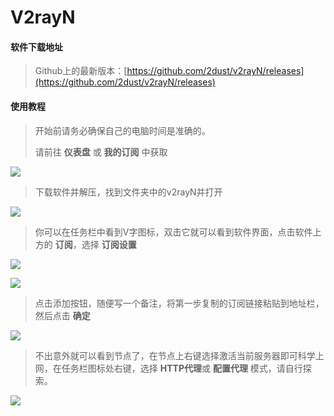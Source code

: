# V2rayN

#### 软件下载地址

> Github上的最新版本：[https://github.com/2dust/v2rayN/releases](https://github.com/2dust/v2rayN/releases)

#### 使用教程

> 开始前请务必确保自己的电脑时间是准确的。
>
> 请前往 **仪表盘** 或 **我的订阅** 中获取

![](https://1mgy.com/rj/dy.jpg)

> 下载软件并解压，找到文件夹中的v2rayN并打开

![](https://1mgy.com/rj/win/v2/1.png)

> 你可以在任务栏中看到V字图标，双击它就可以看到软件界面，点击软件上方的 **订阅**，选择 **订阅设置**

![](https://1mgy.com/rj/win/v2/2.png)

![](https://1mgy.com/rj/win/v2/3.png)

> 点击添加按钮，随便写一个备注，将第一步复制的订阅链接粘贴到地址栏，然后点击 **确定**

![](https://1mgy.com/rj/win/v2/4.png)

> 不出意外就可以看到节点了，在节点上右键选择激活当前服务器即可科学上网，在任务栏图标处右键，选择 **HTTP代理**或 **配置代理** 模式，请自行探索。

![](https://1mgy.com/rj/win/v2/6.png)
